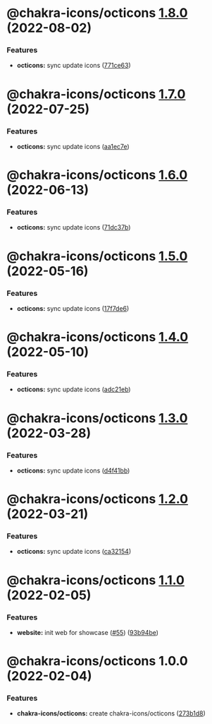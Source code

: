 # @chakra-icons/octicons [1.8.0](https://github.com/kodingdotninja/chakra-icons/compare/@chakra-icons/octicons@1.7.0...@chakra-icons/octicons@1.8.0) (2022-08-02)

### Features

- **octicons:** sync update icons ([771ce63](https://github.com/kodingdotninja/chakra-icons/commit/771ce63c4261742f975111ebf17ea3f1085628d1))

# @chakra-icons/octicons [1.7.0](https://github.com/kodingdotninja/chakra-icons/compare/@chakra-icons/octicons@1.6.0...@chakra-icons/octicons@1.7.0) (2022-07-25)

### Features

- **octicons:** sync update icons ([aa1ec7e](https://github.com/kodingdotninja/chakra-icons/commit/aa1ec7e5318d16472e44415e1e3720fe9140b96a))

# @chakra-icons/octicons [1.6.0](https://github.com/kodingdotninja/chakra-icons/compare/@chakra-icons/octicons@1.5.0...@chakra-icons/octicons@1.6.0) (2022-06-13)

### Features

- **octicons:** sync update icons ([71dc37b](https://github.com/kodingdotninja/chakra-icons/commit/71dc37b5cd55b73157dcb6494c3fb112d3f348d8))

# @chakra-icons/octicons [1.5.0](https://github.com/kodingdotninja/chakra-icons/compare/@chakra-icons/octicons@1.4.0...@chakra-icons/octicons@1.5.0) (2022-05-16)

### Features

- **octicons:** sync update icons ([17f7de6](https://github.com/kodingdotninja/chakra-icons/commit/17f7de698b573dbecfc540734fa78ab4cada9371))

# @chakra-icons/octicons [1.4.0](https://github.com/kodingdotninja/chakra-icons/compare/@chakra-icons/octicons@1.3.0...@chakra-icons/octicons@1.4.0) (2022-05-10)

### Features

- **octicons:** sync update icons ([adc21eb](https://github.com/kodingdotninja/chakra-icons/commit/adc21eb8880c8da519cef537e22f3f7e9f652230))

# @chakra-icons/octicons [1.3.0](https://github.com/kodingdotninja/chakra-icons/compare/@chakra-icons/octicons@1.2.0...@chakra-icons/octicons@1.3.0) (2022-03-28)

### Features

- **octicons:** sync update icons ([d4f41bb](https://github.com/kodingdotninja/chakra-icons/commit/d4f41bb06398086671ab3e39552b9e71c175b8ba))

# @chakra-icons/octicons [1.2.0](https://github.com/kodingdotninja/chakra-icons/compare/@chakra-icons/octicons@1.1.0...@chakra-icons/octicons@1.2.0) (2022-03-21)

### Features

- **octicons:** sync update icons ([ca32154](https://github.com/kodingdotninja/chakra-icons/commit/ca32154b41f597f9981ffc1708cb88b1271c9532))

# @chakra-icons/octicons [1.1.0](https://github.com/kodingdotninja/chakra-icons/compare/@chakra-icons/octicons@1.0.0...@chakra-icons/octicons@1.1.0) (2022-02-05)

### Features

- **website:** init web for showcase ([#55](https://github.com/kodingdotninja/chakra-icons/issues/55)) ([93b94be](https://github.com/kodingdotninja/chakra-icons/commit/93b94bebe0f9a7ff0481bf3c564515e75d453a02))

# @chakra-icons/octicons 1.0.0 (2022-02-04)

### Features

- **chakra-icons/octicons:** create chakra-icons/octicons ([273b1d8](https://github.com/kodingdotninja/chakra-icons/commit/273b1d8317e4cce6a5c03d18d45cb99dd2d35579))
